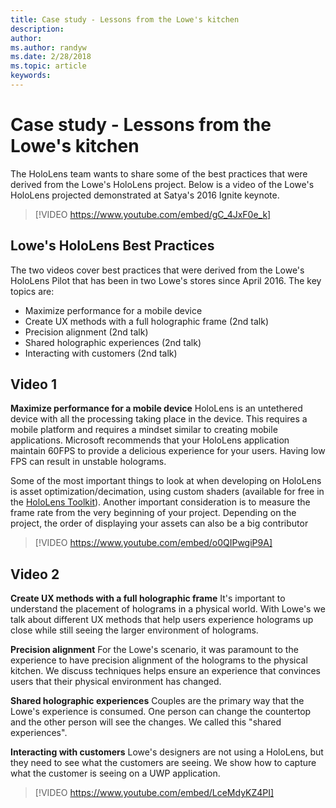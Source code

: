 ```yaml
---
title: Case study - Lessons from the Lowe's kitchen
description: 
author: 
ms.author: randyw
ms.date: 2/28/2018
ms.topic: article
keywords: 
---
```




# Case study - Lessons from the Lowe's kitchen

The HoloLens team wants to share some of the best practices that were derived from the Lowe's HoloLens project. Below is a video of the Lowe's HoloLens projected demonstrated at Satya's 2016 Ignite keynote.

>[!VIDEO https://www.youtube.com/embed/gC_4JxF0e_k]

## Lowe's HoloLens Best Practices

The two videos cover best practices that were derived from the Lowe's HoloLens Pilot that has been in two Lowe's stores since April 2016. The key topics are:
* Maximize performance for a mobile device
* Create UX methods with a full holographic frame (2nd talk)
* Precision alignment (2nd talk)
* Shared holographic experiences (2nd talk)
* Interacting with customers (2nd talk)

## Video 1

**Maximize performance for a mobile device** HoloLens is an untethered device with all the processing taking place in the device. This requires a mobile platform and requires a mindset similar to creating mobile applications. Microsoft recommends that your HoloLens application maintain 60FPS to provide a delicious experience for your users. Having low FPS can result in unstable holograms.

Some of the most important things to look at when developing on HoloLens is asset optimization/decimation, using custom shaders (available for free in the [HoloLens Toolkit](https://github.com/Microsoft/HoloToolkit-Unity)). Another important consideration is to measure the frame rate from the very beginning of your project. Depending on the project, the order of displaying your assets can also be a big contributor

>[!VIDEO https://www.youtube.com/embed/o0QIPwgiP9A]

## Video 2

**Create UX methods with a full holographic frame** It's important to understand the placement of holograms in a physical world. With Lowe's we talk about different UX methods that help users experience holograms up close while still seeing the larger environment of holograms.

**Precision alignment** For the Lowe's scenario, it was paramount to the experience to have precision alignment of the holograms to the physical kitchen. We discuss techniques helps ensure an experience that convinces users that their physical environment has changed.

**Shared holographic experiences** Couples are the primary way that the Lowe's experience is consumed. One person can change the countertop and the other person will see the changes. We called this "shared experiences".

**Interacting with customers** Lowe's designers are not using a HoloLens, but they need to see what the customers are seeing. We show how to capture what the customer is seeing on a UWP application.

>[!VIDEO https://www.youtube.com/embed/LceMdyKZ4PI]